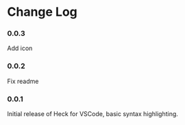 # Change Log

### 0.0.3

Add icon

### 0.0.2

Fix readme

### 0.0.1

Initial release of Heck for VSCode, basic syntax highlighting.